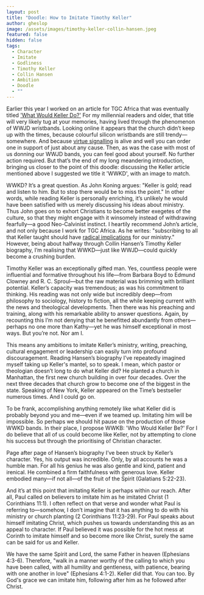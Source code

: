 ```yaml
---
layout: post
title: "Doodle: How to Imitate Timothy Keller"
author: gheslop
image: /assets/images/timothy-keller-collin-hansen.jpeg
featured: false
hidden: false
tags:
  - Character
  - Imitate
  - Godliness
  - Timothy Keller
  - Collin Hansen
  - Ambition
  - Doodle
  - ""
---
```

Earlier this year I worked on an article for TGC Africa that was eventually titled ['What Would Keller Do?'](https://africa.thegospelcoalition.org/article/what-would-keller-do-missional-ministry/) For my millennial readers and older, that title will very likely tug at your memories, having lived through the phenomenon of WWJD wristbands. Looking online it appears that the church didn’t keep up with the times, because colourful silicon wristbands are still trendy—somewhere. And because [virtue signalling](https://rekindle.co.za/content/2021-11-24-virtue-signal-consumerism-controversy) is alive and well you can order one in support of just about any cause. Then, as was the case with most of us donning our WWJD bands, you can feel good about yourself. No further action required. But that’s the end of my long meandering introduction, bringing us closer to the point of this doodle: discussing the Keller article mentioned above I suggested we title it 'WWKD', with an image to match.

WWKD? It’s a great question. As John Koning argues: "Keller is gold; read and listen to him. But to stop there would be to miss the point." In other words, while reading Keller is personally enriching, it’s unlikely he would have been satisfied with us merely discussing his ideas about ministry. Thus John goes on to exhort Christians to become better exegetes of the culture, so that they might engage with it winsomely instead of withdrawing fearfully—a good Neo-Calvinist instinct. I heartily recommend John’s article, and not only because I work for TGC Africa. As he writes: "subscribing to all that Keller taught should have [radical implications](https://africa.thegospelcoalition.org/article/keller-the-great-commission-demands-church-planting/) for our ministry." However, being about halfway through Collin Hansen’s Timothy Keller biography, I’m realising that WWKD—just like WWJD—could quickly become a crushing burden.

Timothy Keller was an exceptionally gifted man. Yes, countless people were influential and formative throughout his life—from Barbara Boyd to Edmund Clowney and R. C. Sproul—but the raw material was brimming with brilliant potential. Keller’s capacity was tremendous; as was his commitment to thinking. His reading was not only wide but incredibly deep—from philosophy to sociology, history to fiction, all the while keeping current with the news and theological developments. Then there was his preaching and training, along with his remarkable ability to answer questions. Again, by recounting this I’m not denying that he benefitted abundantly from others—perhaps no one more than Kathy—yet he was himself exceptional in most ways. But you’re not. Nor am I.

This means any ambitions to imitate Keller’s ministry, writing, preaching, cultural engagement or leadership can easily turn into profound discouragement. Reading Hansen’s biography I’ve repeatedly imagined myself taking up Keller's mantel, so to speak. I mean, which pastor or theologian doesn’t long to do what Keller did? He planted a church in Manhattan, the first new church building in over four decades. Over the next three decades that church grow to become one of the biggest in the state. Speaking of New York, Keller appeared on the Time’s bestseller numerous times. And I could go on.

To be frank, accomplishing anything remotely like what Keller did is probably beyond you and me—even if we teamed up. Imitating him will be impossible. So perhaps we should hit pause on the production of those WWKD bands. In their place, I propose WWKB: 'Who Would Keller Be?' For I do believe that all of us could become like Keller, not by attempting to clone his success but through the prioritising of Christian character.

Page after page of Hansen’s biography I’ve been struck by Keller’s character. Yes, his output was incredible. Only, by all accounts he was a humble man. For all his genius he was also gentle and kind, patient and irenical. He combined a firm faithfulness with generous love. Keller embodied many—if not all—of the fruit of the Spirit (Galatians 5:22-23).

And it’s at this point that imitating Keller is perhaps within our reach. After all, Paul called on believers to imitate him as he imitated Christ (1 Corinthians 11:1). I often reflect on that verse and wonder what Paul is referring to—somehow, I don’t imagine that it has anything to do with his ministry or church planting (2 Corinthians 11:23-29). For Paul speaks about himself imitating Christ, which pushes us towards understanding this as an appeal to character. If Paul believed it was possible for the hot mess at Corinth to imitate himself and so become more like Christ, surely the same can be said for us and Keller.

We have the same Spirit and Lord, the same Father in heaven (Ephesians 4:3-6). Therefore, "walk in a manner worthy of the calling to which you have been called, with all humility and gentleness, with patience, bearing with one another in love" (Ephesians 4:1-2). Keller did that. You can too. By God's grace we can imitate him, following after him as he followed after Christ.